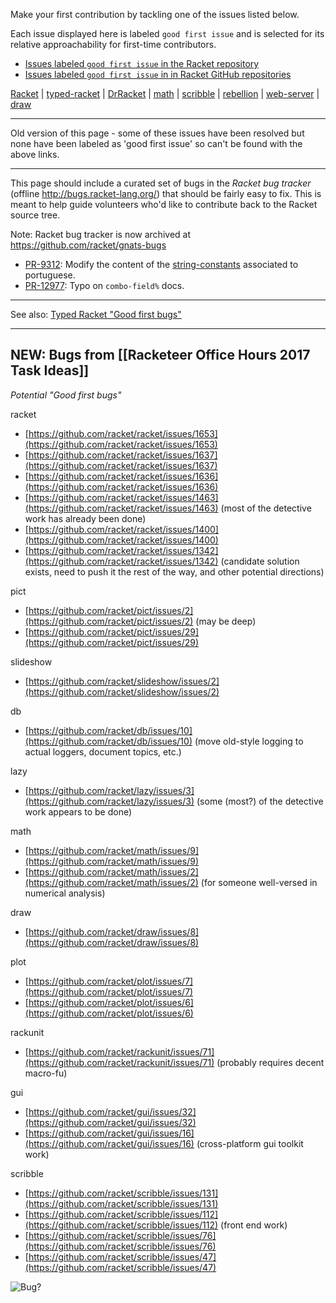 Make your first contribution by tackling one of the issues listed below.

Each issue displayed here is labeled `good first issue` and is selected for its relative approachability for first-time contributors.

* [Issues labeled `good first issue` in the Racket repository](https://github.com/racket/racket/contribute)
* [Issues labeled `good first issue` in in Racket GitHub repositories](https://github.com/search?q=type:issue+org:racket+state:open+label:%22good+first+issue%22)

[Racket](https://github.com/racket/racket/contribute) | [typed-racket](https://github.com/racket/typed-racket/contribute) | [DrRacket](https://github.com/racket/drracket/contribute) | [math](https://github.com/racket/math/contribute) | [scribble](https://github.com/racket/scribble/contribute) | [rebellion](https://github.com/jackfirth/rebellion/contribute) | [web-server](https://github.com/racket/web-server/contribute) | [draw](https://github.com/racket/draw/contribute)



***

Old version of this page - some of these issues have been resolved but none have been labeled as 'good first issue' so can't be found with the above links.

*** 

This page should include a curated set of bugs in the *Racket bug tracker* (offline http://bugs.racket-lang.org/) that should be fairly easy to fix.  This is meant to help guide volunteers who'd like to contribute back to the Racket source tree.

Note: Racket bug tracker is now archived at <https://github.com/racket/gnats-bugs>

* [PR-9312](https://github.com/racket/gnats-bugs/blob/master/drscheme/9312): Modify the content of the [string-constants](http://git.racket-lang.org/plt/tree/HEAD:/collects/string-constants/private) associated to portuguese.
* [PR-12977](https://github.com/racket/gnats-bugs/blob/master/mred/12977): Typo on `combo-field%` docs.

***

See also: [Typed Racket "Good first bugs"](https://github.com/racket/typed-racket/contribute)

***

## NEW: Bugs from [[Racketeer Office Hours 2017 Task Ideas]]
_Potential "Good first bugs"_

racket
- [https://github.com/racket/racket/issues/1653](https://github.com/racket/racket/issues/1653)
- [https://github.com/racket/racket/issues/1637](https://github.com/racket/racket/issues/1637)
- [https://github.com/racket/racket/issues/1636](https://github.com/racket/racket/issues/1636)
- [https://github.com/racket/racket/issues/1463](https://github.com/racket/racket/issues/1463) (most of the detective work has already been done)
- [https://github.com/racket/racket/issues/1400](https://github.com/racket/racket/issues/1400)
- [https://github.com/racket/racket/issues/1342](https://github.com/racket/racket/issues/1342) (candidate solution exists, need to push it the rest of the way, and other potential directions)

pict
- [https://github.com/racket/pict/issues/2](https://github.com/racket/pict/issues/2) (may be deep)
- [https://github.com/racket/pict/issues/29](https://github.com/racket/pict/issues/29)

slideshow
- [https://github.com/racket/slideshow/issues/2](https://github.com/racket/slideshow/issues/2)

db
- [https://github.com/racket/db/issues/10](https://github.com/racket/db/issues/10) (move old-style logging to actual loggers, document topics, etc.)

lazy
- [https://github.com/racket/lazy/issues/3](https://github.com/racket/lazy/issues/3) (some (most?) of the detective work appears to be done)

math
- [https://github.com/racket/math/issues/9](https://github.com/racket/math/issues/9)
- [https://github.com/racket/math/issues/2](https://github.com/racket/math/issues/2) (for someone well-versed in numerical analysis)

draw
- [https://github.com/racket/draw/issues/8](https://github.com/racket/draw/issues/8)

plot
- [https://github.com/racket/plot/issues/7](https://github.com/racket/plot/issues/7)
- [https://github.com/racket/plot/issues/6](https://github.com/racket/plot/issues/6)

rackunit
- [https://github.com/racket/rackunit/issues/71](https://github.com/racket/rackunit/issues/71) (probably requires decent macro-fu)

gui
- [https://github.com/racket/gui/issues/32](https://github.com/racket/gui/issues/32)
- [https://github.com/racket/gui/issues/16](https://github.com/racket/gui/issues/16) (cross-platform gui toolkit work)

scribble
- [https://github.com/racket/scribble/issues/131](https://github.com/racket/scribble/issues/131)
- [https://github.com/racket/scribble/issues/112](https://github.com/racket/scribble/issues/112) (front end work)
- [https://github.com/racket/scribble/issues/76](https://github.com/racket/scribble/issues/76)
- [https://github.com/racket/scribble/issues/47](https://github.com/racket/scribble/issues/47)




![Bug?](http://www.ece.northwestern.edu/~robby/logos/PLT-206-larval.png)
